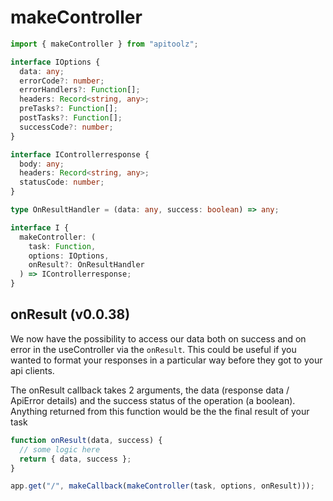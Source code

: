 # makeController

```ts
import { makeController } from "apitoolz";

interface IOptions {
  data: any;
  errorCode?: number;
  errorHandlers?: Function[];
  headers: Record<string, any>;
  preTasks?: Function[];
  postTasks?: Function[];
  successCode?: number;
}

interface IControllerresponse {
  body: any;
  headers: Record<string, any>;
  statusCode: number;
}

type OnResultHandler = (data: any, success: boolean) => any;

interface I {
  makeController: (
    task: Function,
    options: IOptions,
    onResult?: OnResultHandler
  ) => IControllerresponse;
}
```

## onResult (v0.0.38)

We now have the possibility to access our data both on success and on error in the useController via the `onResult`. This could be useful if you wanted to format your responses in a particular way before they got to your api clients.

The onResult callback takes 2 arguments, the data (response data / ApiError details) and the success status of the operation (a boolean). Anything returned from this function would be the the final result of your task

```javascript
function onResult(data, success) {
  // some logic here
  return { data, success };
}

app.get("/", makeCallback(makeController(task, options, onResult)));
```
